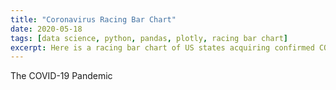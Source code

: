 ```yaml
---
title: "Coronavirus Racing Bar Chart"
date: 2020-05-18
tags: [data science, python, pandas, plotly, racing bar chart]
excerpt: Here is a racing bar chart of US states acquiring confirmed COVID-19 cases from the beginning of the outbreak to present day.
---
```

The COVID-19 Pandemic 
